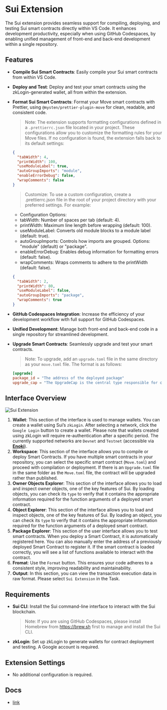# Sui Extension

The Sui extension provides seamless support for compiling, deploying, and testing Sui smart contracts directly within VS Code. It enhances development productivity, especially when using GitHub Codespaces, by enabling unified management of front-end and back-end development within a single repository.

## Features

- **Compile Sui Smart Contracts**: Easily compile your Sui smart contracts from within VS Code.
- **Deploy and Test**: Deploy and test your smart contracts using the zkLogin-generated wallet, all from within the extension.
- **Format Sui Smart Contracts**: Format your Move smart contracts with Prettier, using `@mysten/prettier-plugin-move` for clean, readable, and consistent code.

  > Note: The extension supports formatting configurations defined in a `.prettierrc.json` file located in your project. These configurations allow you to customize the formatting rules for your Move files. If no configuration is found, the extension falls back to its default settings:
  ```json
  {
    "tabWidth": 4,
    "printWidth": 100,
    "useModuleLabel": true,
    "autoGroupImports": "module",
    "enableErrorDebug": false,
    "wrapComments": false
  }
  ```

  > Customize: To use a custom configuration, create a .prettierrc.json file in the root of your project directory with your preferred settings. For example:

	+ Configuration Options:
	+ tabWidth: Number of spaces per tab (default: 4).
	+ printWidth: Maximum line length before wrapping (default: 100).
	+ useModuleLabel: Converts old module blocks to a module label (default: true).
	+ autoGroupImports: Controls how imports are grouped. Options: "module" (default) or "package".
	+ enableErrorDebug: Enables debug information for formatting errors (default: false).
	+ wrapComments: Wraps comments to adhere to the printWidth (default: false).

  ```json
  {
    "tabWidth": 2,
    "printWidth": 80,
    "useModuleLabel": false,
    "autoGroupImports": "package",
    "wrapComments": true
  }
  ```

- **GitHub Codespaces Integration**: Increase the efficiency of your development workflow with full support for GitHub Codespaces.
- **Unified Development**: Manage both front-end and back-end code in a single repository for streamlined development.
- **Upgrade Smart Contracts**: Seamlessly upgrade and test your smart contracts.

  > Note: To upgrade, add an `upgrade.toml` file in the same directory as your `move.toml` file. The format is as follows:
  ```toml
  [upgrade]
  package_id = "The address of the deployed package"
  upgrade_cap = "The UpgradeCap is the central type responsible for coordinating package upgrades."
  ```

## Interface Overview

![Sui Extension](https://docs.zktx.io/images/sui-extension.png)

1. **Wallet**: This section of the interface is used to manage wallets. You can create a wallet using Sui’s `zkLogin`. After selecting a network, click the `Google Login` button to create a wallet. Please note that wallets created using zkLogin will require re-authentication after a specific period. The currently supported networks are `Devnet` and `Testnet` (accessible via **[Enoki](https://docs.enoki.mystenlabs.com)**).
1. **Workspace**: This section of the interface allows you to compile or deploy Smart Contracts. If you have multiple smart contracts in your repository, you can select the specific smart contract (`Move.toml`) and proceed with compilation or deployment. If there is an `Upgrade.toml` file in the same folder as the `Move.toml` file, the contract will be upgraded rather than published.
1. **Owner Objects Explorer**: This section of the interface allows you to load and inspect owner objects, one of the key features of Sui. By loading objects, you can check its `type` to verify that it contains the appropriate information required for the function arguments of a deployed smart contract.
1. **Object Explorer**: This section of the interface allows you to load and inspect objects, one of the key features of Sui. By loading an object, you can check its `type` to verify that it contains the appropriate information required for the function arguments of a deployed smart contract.
1. **Package Explorer**: This section of the user interface allows you to test smart contracts. When you deploy a Smart Contract, it is automatically registered here. You can also manually enter the address of a previously deployed Smart Contract to register it. If the smart contract is loaded correctly, you will see a list of functions available to interact with the contract.
1. **Fromat**: Use the `Format` button. This ensures your code adheres to a consistent style, improving readability and maintainability.
1. **Output**: In this section, you can view the transaction execution data in raw format. Please select `Sui Extension` in the Task.

## Requirements

- **Sui CLI**: Install the Sui command-line interface to interact with the Sui blockchain.
  > Note: If you are using GitHub Codespaces, please install Homebrew from https://brew.sh first to manage and install the Sui CLI.
- **zkLogin**: Set up zkLogin to generate wallets for contract deployment and testing. A Google account is required.

## Extension Settings

- No additional configuration is required.

## Docs

- [link](https://docs.zktx.io/vsce/sui/)
